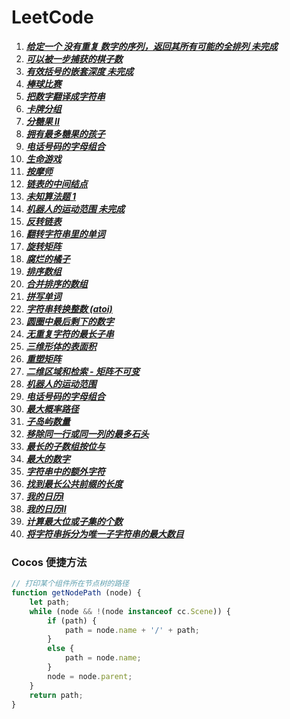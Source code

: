 # LeetCode

1. **_[给定一个 没有重复 数字的序列，返回其所有可能的全排列 未完成](./javascript/LeetCode/Script/AllPermutation(unfinished).js)_**
2. **_[可以被一步捕获的棋子数](./javascript/LeetCode/Script/AvailableCatchOfVehicles.js)_**
3. **_[有效括号的嵌套深度 未完成](./javascript/LeetCode/Script/BacketsNestDepth(unfinished).js)_**
4. **_[棒球比赛](./javascript/LeetCode/Script/BaseBallGame.js)_**
5. **_[把数字翻译成字符串](./javascript/LeetCode/Script/BaShuZiFanYiChengZiFuChuanLcof.js)_**
6. **_[卡牌分组](./javascript/LeetCode/Script/CardsAreGrouped.js)_**
7. **_[分糖果 II](./javascript/LeetCode/Script/DistributeCandiesToPeople.js)_**
8. **_[拥有最多糖果的孩子](./javascript/LeetCode/Script/KidsWithTheGreatestNumberOfCandies.js)_**
9. **_[电话号码的字母组合](./javascript/LeetCode/Script/LetterCombinationsOfTelephoneNumbers.js)_**
10. **_[生命游戏](./javascript/LeetCode/Script/LiveGame.js)_**
11. **_[按摩师](./javascript/LeetCode/Script/Massager.js)_**
12. **_[链表的中间结点](./javascript/LeetCode/Script/MiddleOfTheLinkedList.js)_**
13. **_[未知算法题 1](./javascript/LeetCode/Script/oddOrEvenArr.js)_**
14. **_[机器人的运动范围 未完成](./javascript/LeetCode/Script/RangeOfMotionOfTheRobot(unfinished).js)_**
15. **_[反转链表](./javascript/LeetCode/Script/ReverseLinkedList.js)_**
16. **_[翻转字符串里的单词](./javascript/LeetCode/Script/ReverseWordInAString.js)_**
17. **_[旋转矩阵](./javascript/LeetCode/Script/RotationMatrix.js)_**
18. **_[腐烂的橘子](./javascript/LeetCode/Script/RottingOranges.js)_**
19. **_[排序数组](./javascript/LeetCode/Script/SortAnArray.js)_**
20. **_[合并排序的数组](./javascript/LeetCode/Script/SortedMergeLcci.js)_**
21. **_[拼写单词](./javascript/LeetCode/Script/SpellWord.js)_**
22. **_[字符串转换整数 (atoi)](<./javascript/LeetCode/Script/String-convertedIntegers(ATOI).js>)_**
23. **_[圆圈中最后剩下的数字](./javascript/LeetCode/Script/TheLastNumberLeftInTheCircle.js)_**
24. **_[无重复字符的最长子串](./javascript/LeetCode/Script/TheOldestStringWithoutRepeatingCharacters.js)_**
25. **_[三维形体的表面积](./javascript/LeetCode/Script/ThreeDimensionalSuperficialArea.js)_**
26. **_[重塑矩阵](./javascript/LeetCode/Script/ReshapeTheMatrix.js)_**
27. **_[二维区域和检索 - 矩阵不可变](./javascript/LeetCode/Script/RangeSumQuery2dImmutable.js)_**
28. **_[机器人的运动范围](./javascript/LeetCode/Script/RangeOfMotionOfTheRobot.js)_**
29. **_[电话号码的字母组合](./javascript/LeetCode/Script/TelephoneNumberCombination.js)_**
30. **_[最大概率路径](./javascript/LeetCode/Script/1514_PathWithMaximumProbability.js)_**
31. **_[子岛屿数量](./javascript/LeetCode/Script/1905_CountSubIslands.js)_**
32. **_[移除同一行或同一列的最多石头](./javascript/LeetCode/Script/947_MostStonesRemovedWithSameRowOrColumn.js)_**
33. **_[最长的子数组按位与](./javascript/LeetCode/Script/2419_LongestSubarrayWithMaximumBitwiseAND.js)_**
34. **_[最大的数字](./javascript/LeetCode/Script/179_LargestNumber.js)_**
35. **_[字符串中的额外字符](./javascript/LeetCode/Script/2707_ExtraCharactersInAString.js)_**
36. **_[找到最长公共前缀的长度](./javascript/LeetCode/Script/3043_FindTheLengthOfTheLongestCommonPrefix.js)_**
37. **_[我的日历I](./javascript/LeetCode/Script/729_MyCalendarI.js)_**
38. **_[我的日历II](./javascript/LeetCode/Script/731_MyCalendarII.jsjs)_**
39. **_[计算最大位或子集的个数](./javascript/LeetCode/Script/2044_CountNumberOfMaximumBitwise-ORSubsets.js)_**
40. **_[将字符串拆分为唯一子字符串的最大数目](./javascript/LeetCode/Script/1593_SplitAStringIntoTheMaxNumberOfUniqueSubstrings.js)_**

### Cocos 便捷方法

```JavaScript
// 打印某个组件所在节点树的路径
function getNodePath (node) {
    let path;
    while (node && !(node instanceof cc.Scene)) {
        if (path) {
            path = node.name + '/' + path;
        }
        else {
            path = node.name;
        }
        node = node.parent;
    }
    return path;
}
```
